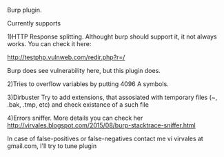 Burp plugin.

Currently supports

1)HTTP Response splitting. Althought burp should support it, it not always works. You can check it here:

http://testphp.vulnweb.com/redir.php?r=/

Burp does see vulnerability here, but this plugin does.

2)Tries to overflow variables by putting 4096 A symbols.

3)Dirbuster Try to add extensions, that assosiated with temporary files (~, .bak, .tmp, etc) and check existance of a such file

4)Errors sniffer. More details you can check her http://virvales.blogspot.com/2015/08/burp-stacktrace-sniffer.html

In case of false-positives or false-negatives contact me vi virvales at gmail.com, I'll try to tune plugin
